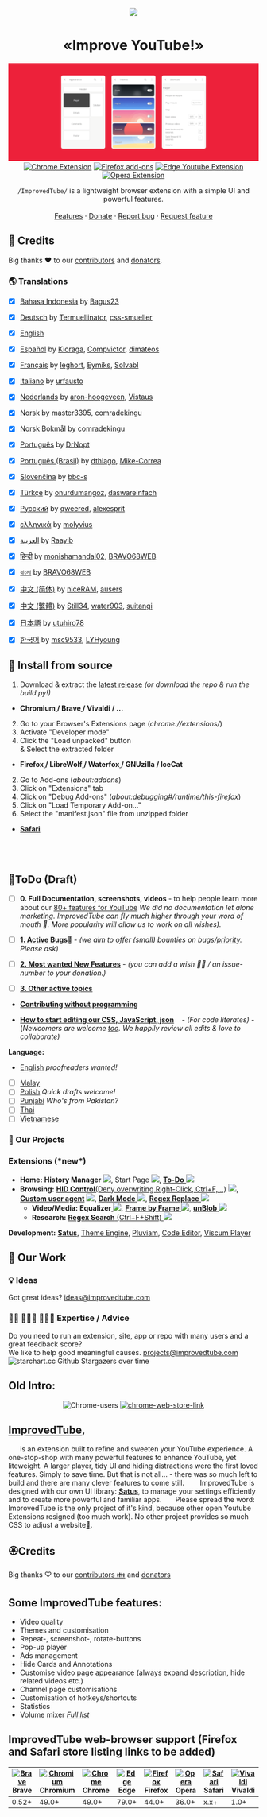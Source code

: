 <p align="center">
	<a href="https://chrome.google.com/webstore/detail/improve-youtube-open-sour/bnomihfieiccainjcjblhegjgglakjdd">
		<img src="https://github.com/victor-savinov/icons/blob/master/improvedtube/red-raised-48.png"></a>
</p>

<h1 align="center">«Improve YouTube!»</h1>

<p align="center">
	<a href="https://chrome.google.com/webstore/detail/improve-youtube-open-sour/bnomihfieiccainjcjblhegjgglakjdd">
		<img src="https://github.com/victor-savinov/previews/blob/master/improvedtube/screenshot-github.png">
	</a> 
<br><a href="https://chrome.google.com/webstore/detail/improve-youtube-open-sour/bnomihfieiccainjcjblhegjgglakjdd"><img src="https://github.com/code4charity/YouTube-Extension/blob/master/previews/chrome.png" alt="Chrome Extension"></a> <a href="#"><img src="https://github.com/code4charity/YouTube-Extension/blob/master/previews/firefox-disabled.png" alt="Firefox add-ons"></a> <a href="#"><img src="https://github.com/code4charity/YouTube-Extension/blob/master/previews/edge-disabled.png" alt="Edge Youtube Extension"></a> <a href="https://addons.opera.com/en/extensions/details/install-chrome-extensions/"><img src="https://github.com/code4charity/YouTube-Extension/blob/master/previews/opera.png" alt="Opera Extension"></a> 	  
</p>
<p align="center">
        <code>/ImprovedTube/</code> is a lightweight browser extension with a simple UI and powerful features.
	<br><br>
  	<a href="https://github.com/code4charity/YouTube-Extension/wiki/Features">Features</a>
	·
	<a href="https://github.com/code4charity/YouTube-Extension/wiki/Donate">Donate</a>
	·
	<a href="https://github.com/code4charity/YouTube-Extension/issues/new">Report bug</a>
	·
	<a href="https://github.com/code4charity/YouTube-Extension/issues/new">Request feature</a>
</p>


## 🙏 Credits
Big thanks ❤️ to our [contributors](https://github.com/ImprovedTube/ImprovedTube/graphs/contributors) and [donators](https://www.blockchain.com/btc/address/144kqL6nGEQtVL3QCdADY4EtduZ95Vu1pL).

### 🌎 Translations

- [x] [Bahasa Indonesia](https://github.com/ImprovedTube/ImprovedTube/blob/master/_locales/id/messages.json) by [Bagus23](https://github.com/Bagus23)
- [x] [Deutsch](https://github.com/ImprovedTube/ImprovedTube/blob/master/_locales/de/messages.json) by [Termuellinator](https://github.com/Termuellinator), [css-smueller](https://github.com/css-smueller)
- [x] [English](https://github.com/ImprovedTube/ImprovedTube/blob/master/_locales/en/messages.json)
- [x] [Español](https://github.com/ImprovedTube/ImprovedTube/blob/master/_locales/es/messages.json) by [Kioraga](https://github.com/Kioraga), [Compvictor](https://github.com/Compvictor), [dimateos](https://github.com/dimateos)
- [x] [Français](https://github.com/ImprovedTube/ImprovedTube/blob/master/_locales/fr/messages.json) by [leghort](https://github.com/leghort), [Eymiks](https://github.com/Eymiks), [Solvabl](https://github.com/Solvabl)
- [x] [Italiano](https://github.com/ImprovedTube/ImprovedTube/blob/master/_locales/it/messages.json) by [urfausto](https://github.com/urfausto)
- [x] [Nederlands](https://github.com/ImprovedTube/ImprovedTube/blob/master/_locales/nl/messages.json) by [aron-hoogeveen](https://github.com/aron-hoogeveen), [Vistaus](https://github.com/Vistaus)
- [x] [Norsk](https://github.com/ImprovedTube/ImprovedTube/blob/master/_locales/no/messages.json) by [master3395](https://github.com/master3395), [comradekingu](https://github.com/comradekingu)
- [x] [Norsk Bokmål](https://github.com/ImprovedTube/ImprovedTube/blob/master/_locales/nb_NO/messages.json) by [comradekingu](https://github.com/comradekingu)
- [x] [Português](https://github.com/ImprovedTube/ImprovedTube/blob/master/_locales/pt_PT/messages.json) by [DrNopt](https://github.com/DrNopt)
- [x] [Português (Brasil)](https://github.com/ImprovedTube/ImprovedTube/blob/master/_locales/pt_BR/messages.json) by [dthiago](https://github.com/dthiago), [Mike-Correa](https://github.com/Mike-Correa)
- [x] [Slovenčina](https://github.com/ImprovedTube/ImprovedTube/blob/master/_locales/sk/messages.json) by [bbc-s](https://github.com/bbc-s)
- [x] [Türkçe](https://github.com/ImprovedTube/ImprovedTube/blob/master/_locales/tr/messages.json) by [onurdumangoz](https://github.com/onurdumangoz), [daswareinfach](https://github.com/daswareinfach)
- [x] [Русский](https://github.com/ImprovedTube/ImprovedTube/blob/master/_locales/ru/messages.json) by [qweered](https://github.com/qweered), [alexesprit](https://github.com/alexesprit)
- [x] [ελληνικά](https://github.com/ImprovedTube/ImprovedTube/blob/master/_locales/el/messages.json) by [molyvius](https://github.com/molyvius)
- [x] [العربية](https://github.com/code4charity/YouTube-Extension/blob/master/_locales/ar/messages.json) by [Raayib](https://github.com/Raayib)
- [x] [हिन्दी](https://github.com/ImprovedTube/ImprovedTube/blob/master/_locales/hin/messages.json) by [monishamandal02](https://github.com/monishamandal02), [BRAVO68WEB](https://github.com/BRAVO68WEB)
- [x] [বাংলা](https://github.com/ImprovedTube/ImprovedTube/blob/master/_locales/bn/messages.json) by [BRAVO68WEB](https://github.com/BRAVO68WEB)
- [x] [中文 (简体)](https://github.com/ImprovedTube/ImprovedTube/blob/master/_locales/zh_CN/messages.json) by [niceRAM](https://github.com/niceRAM), [ausers](https://github.com/ausers)
- [x] [中文 (繁體)](https://github.com/ImprovedTube/ImprovedTube/blob/master/_locales/zh_TW/messages.json) by [Still34](https://github.com/Still34), [water903](https://github.com/water903), [suitangi](https://github.com/suitangi)
- [x] [日本語](https://github.com/ImprovedTube/ImprovedTube/blob/master/_locales/ja/messages.json) by [utuhiro78](https://github.com/utuhiro78)
- [x] [한국어](https://github.com/ImprovedTube/ImprovedTube/blob/master/_locales/ko/messages.json) by [msc9533](https://github.com/msc9533), [LYHyoung](https://github.com/LYHyoung)


## 🔧 Install from source

1. Download & extract the [latest release](https://github.com/ImprovedTube/ImprovedTube/releases/latest)  *(or download the repo & run the build.py!)*

 -  **Chromium[ ](https://github.com/chromium/chromium) / Brave[ ](https://github.com/brave/brave) / Vivaldi / ...**
   2. Go to your Browser's Extensions page (*chrome://extensions/*) 
   3. Activate "Developer mode"
   4. Click the "Load unpacked" button <br>
      & Select the extracted folder

 -  **Firefox[ ](https://github.com/mozilla)/ LibreWolf[ ](https://librewolf-community.gitlab.io/)/ Waterfox[ ](https://github.com/MrAlex94/Waterfox)/ GNUzilla / IceCat**
   2. Go to Add-ons (*about:addons*) 
   3. Click on "Extensions" tab
   4. Click on "Debug Add-ons" (*about:debugging#/runtime/this-firefox*)
   5. Click on "Load Temporary Add-on…"
   6. Select the "manifest.json" file from unzipped folder

 - **[Safari](https://github.com/code4charity/YouTube-Extension/issues/494#issuecomment-675098753)**
<br><br><br><br>

## 📝ToDo (Draft)
- [ ] **0. Full Documentation, screenshots, videos**  -  to help people learn more about our [80+ features for YouTube](https://github.com/ImprovedTube/ImprovedTube/wiki/Features) _We did no documentation let alone marketing. ImprovedTube can fly much higher through your word of mouth 🌱. More popularity will allow us to work on all wishes)._  
- [ ] [**1. Active Bugs🐞**](https://github.com/ImprovedTube/YouTube/issues?q=label%3Abug+sort%3Acomments-desc+is%3Aopen) -  *(we aim to offer (small) bounties on bugs/[priority](https://github.com/ImprovedTube/YouTube/issues?q=label%3Apriority+sort%3Acomments-desc+is%3Aopen). Please ask)*
- [ ] [**2. Most wanted New Features**](https://github.com/ImprovedTube/YouTube/issues?q=label%3A"Feature%20Request"+sort%3Acomments-desc+is%3Aopen) - *(you can add a wish 🌟🧚 / an issue-number to your donation.)*  
- [ ] [**3. Other active topics**](https://github.com/ImprovedTube/YouTube/issues?q=sort%3Acomments-desc+is%3Aopen++-label%3Abug++-label%3A"Feature%20Request") 


 - [**Contributing without programming**](https://github.com/ImprovedTube/ImprovedTube/YouTube-Extension/discussions/753)

 - [**How to start editing our CSS, JavaScript, json**](https://github.com/ImprovedTube/ImprovedTube/pull/371#issuecomment-669725163) &nbsp;&nbsp; - *(For code literates)* - (*Newcomers are welcome [too](https://github.com/ImprovedTube/ImprovedTube/issues/387#issuecomment-664980078). We happily review all edits & love to collaborate)* <br>
    
  **Language:**
- [English](https://github.com/ImprovedTube/ImprovedTube/blob/master/_locales/en/messages.json) _proofreaders wanted!_ 
- [ ] [Malay](https://github.com/ImprovedTube/ImprovedTube/blob/master/_locales/en/messages.json) 
- [ ] [Polish](https://github.com/ImprovedTube/ImprovedTube/blob/master/_locales/en/messages.json) _Quick drafts welcome!_  
- [ ] [Punjabi](https://github.com/ImprovedTube/ImprovedTube/blob/master/_locales/en/messages.json) _Who's from Pakistan?_
- [ ] [Thai](https://github.com/ImprovedTube/ImprovedTube/blob/master/_locales/en/messages.json) 
- [ ] [Vietnamese](https://github.com/ImprovedTube/ImprovedTube/blob/master/_locales/en/messages.json)

### 🌾 Our Projects
### Extensions (\*new\*)
* **Home:** **History Manager** [  <img src="https://github.com/favicon.ico" height="15px">](https://github.com/victor-savinov/history-manager), Start Page [  <img src="https://github.com/favicon.ico" height="15px">](https://github.com/victor-savinov/start-page),  [**To-Do**](https://chrome.google.com/webstore/detail/to-do/mniboiicchcpkffcdlaocnkfpbdihgii)[  <img src="https://github.com/favicon.ico" height="15px">](https://github.com/victor-savinov/to-do) 
* **Browsing:**  [**HID Control**(Deny overwriting Right-Click, Ctrl+F,...)](https://chrome.google.com/webstore/detail/ctrl-f-freedom-%20-right-cl/ijngdimmjkngoglcjaheoadciaalbafl) [  <img src="https://github.com/favicon.ico" height="15px">](https://github.com/victor-savinov/hid-control-prevention), [**Custom user agent**](https://chrome.google.com/webstore/detail/custom-user-agent/ncgbkkljbaojkhljombpjejedphfhdjj) [  <img src="https://github.com/favicon.ico" height="15px">](https://github.com/victor-savinov/custom-user-agent), [**Dark Mode**](https://chrome.google.com/webstore/detail/dark-mode/declgfomkjdohhjbcfemjklfebflhefl)[  <img src="https://github.com/favicon.ico" height="15px">](https://github.com/victor-savinov/night-mode), [**Regex Replace**](https://chrome.google.com/webstore/detail/regex-replace/ihcaaefaoebbcklmolaflgllidfamfgm)[  <img src="https://github.com/favicon.ico" height="15px">](https://github.com/victor-savinov/regex-replace)   
  * **Video/Media:** **Equalizer**[  <img src="https://github.com/favicon.ico" height="15px">](https://github.com/victor-savinov/equalizer), [**Frame by Frame**](https://chrome.google.com/webstore/detail/frame-by-frame/cclnaabdfgnehogonpeddbgejclcjneh)[  <img src="https://github.com/favicon.ico" height="15px">](https://github.com/victor-savinov/frame-by-frame), [**unBlob**](https://chrome.google.com/webstore/detail/unblob-alpha/odognhgojidbcgconbcipmgffjcmfaoj)[  <img src="https://github.com/favicon.ico" height="15px">](https://github.com/victor-savinov/unblob) 
  * **Research:** [**Regex Search** (Ctrl+F+Shift)](https://chrome.google.com/webstore/detail/regex-search/pmihaiejckejbpjdnildimfkpcpnohlo)[  <img src="https://github.com/favicon.ico" height="15px">](https://github.com/victor-savinov/regex-search) 
  
**Development:** [**Satus**](https://github.com/victor-savinov/satus), [Theme Engine](https://github.com/victor-savinov/theme-engine),   [Pluviam](https://github.com/victor-savinov/pluviam), [Code Editor](https://github.com/victor-savinov/code-editor),  [Viscum Player](https://github.com/victor-savinov/vbeiscum-player) 

## 💼 Our Work 
###  💡 Ideas
Got great ideas? ideas@improvedtube.com
###  👩‍💻 👨🏽‍💻 👩🏿‍💻 Expertise / Advice
Do you need to run an extension, site, app or repo with many users and a great feedback score?  
We like to help good meaningful causes. projects@improvedtube.com  <img src="https://starchart.cc/ImprovedTube/YouTube.svg" alt="starchart.cc Github Stargazers over time"   width="80px">



## Old Intro:

<p align="center"><img src="https://img.shields.io/chrome-web-store/users/bnomihfieiccainjcjblhegjgglakjdd?style=for-the-badge" alt="Chrome-users" />
      <a href="https://chrome.google.com/webstore/detail/improve-youtube-open-sour/bnomihfieiccainjcjblhegjgglakjdd">
        <img src="https://img.shields.io/chrome-web-store/v/bnomihfieiccainjcjblhegjgglakjdd?style=for-the-badge" alt="chrome-web-store-link" /> </p>

##  [ImprovedTube](https://chrome.google.com/webstore/detail/improve-youtube-open-sour/bnomihfieiccainjcjblhegjgglakjdd),

&nbsp;&nbsp;&nbsp;&nbsp;&nbsp;  is an extension built to refine and sweeten your YouTube experience. A one-stop-shop with many powerful features to enhance YouTube, yet liteweight. A larger player, tidy UI and hiding distractions were the first loved features. Simply to save time. But that is not all… - there was so much left to build and there are many clever features to come still. &nbsp;&nbsp;&nbsp;&nbsp;&nbsp;&nbsp; ImprovedTube is designed with our own UI library: **[Satus](https://github.com/victor-savinov/satus)**, to manage your settings efficiently and to create more powerful and familiar apps. &nbsp;&nbsp;&nbsp;&nbsp;&nbsp; Please spread the word: ImprovedTube is the only project of it's kind, because other open Youtube Extensions resigned (too much work). No other project provides so much CSS to adjust a website[🦄](https://github.com/search?q=stars%3A%3E700++size%3A%3E3000+++language%3ACSS++App+OR+Addon+OR+Extension+NOT+framework+NOT+apps&type=Repositories&s=updated&o=desc)</font>.

## 🏵️Credits
Big thanks ♡ to our [contributors 👪](https://github.com/ImprovedTube/ImprovedTube/graphs/contributors) and [donators](https://www.blockchain.com/btc/address/144kqL6nGEQtVL3QCdADY4EtduZ95Vu1pL)
	
## Some ImprovedTube features:
- Video quality
- Themes and customisation
- Repeat-, screenshot-, rotate-buttons
- Pop-up player
- Ads management
- Hide Cards and Annotations
- Customise video page appearance (always expand description, hide related videos etc.)
- Channel page customisations
- Customisation of hotkeys/shortcuts
- Statistics
- Volume mixer
_[Full list](https://github.com/ImprovedTube/YouTube/wiki/Features)_

## ImprovedTube web-browser support (Firefox and Safari store listing links to be added) 

|[<img src="https://raw.githubusercontent.com/alrra/browser-logos/master/src/brave/brave_48x48.png" alt="Brave" width="28px" />](https://brave.com)</br>Brave | [<img src="https://raw.githubusercontent.com/alrra/browser-logos/master/src/chromium/chromium_48x48.png" alt="Chromium" width="28px" />](https://github.com/chromium/chromium)</br>Chromium | [<img src="https://raw.githubusercontent.com/alrra/browser-logos/master/src/chrome/chrome_48x48.png" alt="Chrome" width="24px" />](https://chrome.google.com/webstore/detail/improve-youtube-open-sour/bnomihfieiccainjcjblhegjgglakjdd)</br>Chrome | [<img src="https://raw.githubusercontent.com/alrra/browser-logos/master/src/edge/edge_48x48.png" alt="Edge" width="24px" height="24px" />](https://www.microsoft.com/edge)</br>Edge | [<img src="https://raw.githubusercontent.com/alrra/browser-logos/master/src/firefox/firefox_48x48.png" alt="Firefox" width="24px" height="24px" />](https://foundation.mozilla.org)</br>Firefox | [<img src="https://raw.githubusercontent.com/alrra/browser-logos/master/src/opera/opera_48x48.png" alt="Opera" width="24px" height="24px" />](https://addons.opera.com/en/extensions/details/install-chrome-extensions/)</br>Opera| [<img src="https://raw.githubusercontent.com/alrra/browser-logos/master/src/safari/safari_48x48.png" alt="Safari" width="24px" height="24px" />](https://www.apple.com/safari/)</br>Safari | [<img src="https://raw.githubusercontent.com/alrra/browser-logos/master/src/vivaldi/vivaldi_48x48.png" alt="Vivaldi" width="24px" height="24px" />](https://github.com/ric2b/Vivaldi-browser)</br>Vivaldi |
| --------- | --------- | --------- | --------- | --------- | --------- | --------- | --------- |
| 0.52+ | 49.0+ | 49.0+ | 79.0+ | 44.0+ | 36.0+ | x.x+ | 1.0+ |

 
